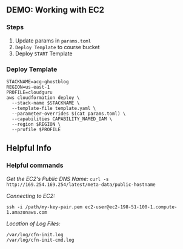 
## DEMO: Working with EC2

### Steps
1. Update params in `params.toml` 
2. `Deploy Template` to course bucket
3. Deploy `START` Template

### Deploy Template
```shell
STACKNAME=acg-ghostblog
REGION=us-east-1
PROFILE=cloudguru
aws cloudformation deploy \
  --stack-name $STACKNAME \
  --template-file template.yaml \
  --parameter-overrides $(cat params.toml) \
  --capabilities CAPABILITY_NAMED_IAM \
  --region $REGION \
  --profile $PROFILE
```

## Helpful Info

### Helpful commands

*Get the EC2's Public DNS Name:* 
`curl -s http://169.254.169.254/latest/meta-data/public-hostname`

*Connecting to EC2:*
```shell
ssh -i /path/my-key-pair.pem ec2-user@ec2-198-51-100-1.compute-1.amazonaws.com
```

*Location of Log Files:*
```
/var/log/cfn-init.log
/var/log/cfn-init-cmd.log
```
